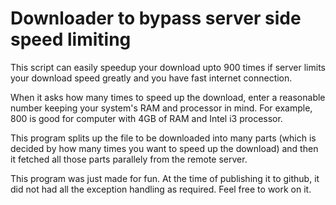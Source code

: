 # Downloader to bypass server side speed limiting
This script can easily speedup your download upto 900 times if server limits your download speed greatly and you have fast internet connection.


When it asks how many times to speed up the download, enter a reasonable number keeping your system's RAM and processor in mind. For example, 800 is good for computer with 4GB of RAM and Intel i3 processor.

This program splits up the file to be downloaded into many parts (which is decided by how many times you want to speed up the download) and then it fetched all those parts parallely from the remote server.

This program was just made for fun. At the time of publishing it to github, it did not had all the exception handling as required. Feel free to work on it.
